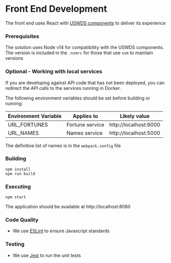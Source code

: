 # Front End Development

The front end uses React with [USWDS components](https://github.com/trussworks/react-uswds) to deliver its experience

### Prerequisites

The solution uses Node v14 for compatibility with the USWDS components.
The version is included in the `.nvmrc` for those that use `nvm` to maintain versions

### Optional - Working with local services

If you are developing against API code that has not been deployed, you can redirect the API calls to the services running in Docker.

The following environment variables should be set before building or running:

Environment Variable | Applies to | Likely value
---|---|---
URL_FORTUNES|Fortune service|http://localhost:9000
URL_NAMES|Names service|http://localhost:5000

The definitive list of names is in the `webpack.config` file

### Building

```
npm install
npm run build
```

### Executing

```
npm start
```

The application should be available at http://localhost:8080

### Code Quality

- We use [ESLint](https://eslint.org/) to ensure Javascript standards

### Testing

- We use [Jest](https://jestjs.io/) to run the unit tests
